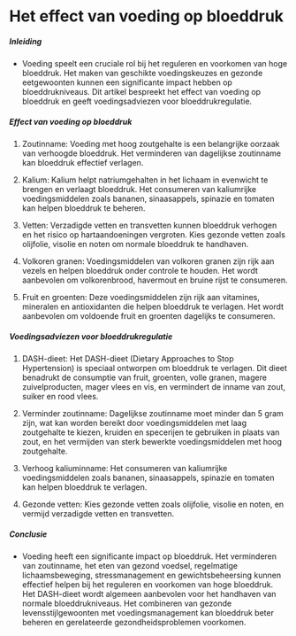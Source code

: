 # Het effect van voeding op bloeddruk

##### Inleiding
* Voeding speelt een cruciale rol bij het reguleren en voorkomen van hoge bloeddruk. Het maken van geschikte voedingskeuzes en gezonde eetgewoonten kunnen een significante impact hebben op bloeddrukniveaus. Dit artikel bespreekt het effect van voeding op bloeddruk en geeft voedingsadviezen voor bloeddrukregulatie.

##### Effect van voeding op bloeddruk
1. Zoutinname: Voeding met hoog zoutgehalte is een belangrijke oorzaak van verhoogde bloeddruk. Het verminderen van dagelijkse zoutinname kan bloeddruk effectief verlagen.

2. Kalium: Kalium helpt natriumgehalten in het lichaam in evenwicht te brengen en verlaagt bloeddruk. Het consumeren van kaliumrijke voedingsmiddelen zoals bananen, sinaasappels, spinazie en tomaten kan helpen bloeddruk te beheren.

3. Vetten: Verzadigde vetten en transvetten kunnen bloeddruk verhogen en het risico op hartaandoeningen vergroten. Kies gezonde vetten zoals olijfolie, visolie en noten om normale bloeddruk te handhaven.

4. Volkoren granen: Voedingsmiddelen van volkoren granen zijn rijk aan vezels en helpen bloeddruk onder controle te houden. Het wordt aanbevolen om volkorenbrood, havermout en bruine rijst te consumeren.

5. Fruit en groenten: Deze voedingsmiddelen zijn rijk aan vitamines, mineralen en antioxidanten die helpen bloeddruk te verlagen. Het wordt aanbevolen om voldoende fruit en groenten dagelijks te consumeren.

##### Voedingsadviezen voor bloeddrukregulatie
1. DASH-dieet: Het DASH-dieet (Dietary Approaches to Stop Hypertension) is speciaal ontworpen om bloeddruk te verlagen. Dit dieet benadrukt de consumptie van fruit, groenten, volle granen, magere zuivelproducten, mager vlees en vis, en vermindert de inname van zout, suiker en rood vlees.

2. Verminder zoutinname: Dagelijkse zoutinname moet minder dan 5 gram zijn, wat kan worden bereikt door voedingsmiddelen met laag zoutgehalte te kiezen, kruiden en specerijen te gebruiken in plaats van zout, en het vermijden van sterk bewerkte voedingsmiddelen met hoog zoutgehalte.

3. Verhoog kaliuminname: Het consumeren van kaliumrijke voedingsmiddelen zoals bananen, sinaasappels, spinazie en tomaten kan helpen bloeddruk te verlagen.

4. Gezonde vetten: Kies gezonde vetten zoals olijfolie, visolie en noten, en vermijd verzadigde vetten en transvetten.

##### Conclusie
* Voeding heeft een significante impact op bloeddruk. Het verminderen van zoutinname, het eten van gezond voedsel, regelmatige lichaamsbeweging, stressmanagement en gewichtsbeheersing kunnen effectief helpen bij het reguleren en voorkomen van hoge bloeddruk. Het DASH-dieet wordt algemeen aanbevolen voor het handhaven van normale bloeddrukniveaus. Het combineren van gezonde levensstijlgewoonten met voedingsmanagement kan bloeddruk beter beheren en gerelateerde gezondheidsproblemen voorkomen.